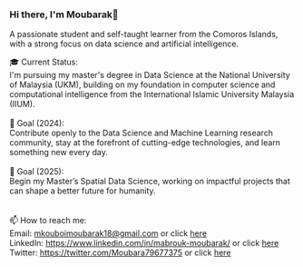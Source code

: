 ### Hi there, I'm Moubarak👋
A passionate student and self-taught learner from the Comoros Islands, with a strong focus on data science and artificial intelligence.



🎓 Current Status:<br>I'm pursuing my master's degree in Data Science at the National University of Malaysia (UKM), building on my foundation in computer science and computational intelligence from the International Islamic University Malaysia (IIUM).<br><br>
🎯 Goal (2024):<br>Contribute openly to the Data Science and Machine Learning research community, stay at the forefront of cutting-edge technologies, and learn something new every day.<br><br>
🎯 Goal (2025):<br>Begin my Master’s Spatial Data Science, working on impactful projects that can shape a better future for humanity.<br><br><br>
📫 How to reach me:<br>
Email: mkouboimoubarak18@gmail.com or click [here](mkouboimoubarak18@gmail.com)<br>
LinkedIn: https://www.linkedin.com/in/mabrouk-moubarak/ or click [here](https://www.linkedin.com/in/mabrouk-moubarak/)<br>
Twitter: https://twitter.com/Moubara79677375 or click [here](https://twitter.com/Moubara79677375)

